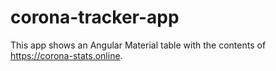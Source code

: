# corona-tracker-app
This app shows an Angular Material table with the contents of https://corona-stats.online.
